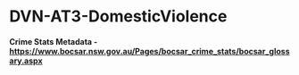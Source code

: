 # DVN-AT3-DomesticViolence

#### Crime Stats Metadata - https://www.bocsar.nsw.gov.au/Pages/bocsar_crime_stats/bocsar_glossary.aspx
